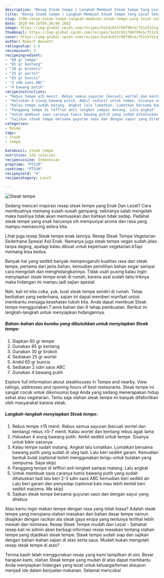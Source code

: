 ```yaml
---
description: "Resep Steak tempe | Langkah Membuat Steak tempe Yang Lezat Sekali"
title: "Resep Steak tempe | Langkah Membuat Steak tempe Yang Lezat Sekali"
slug: 1298-resep-steak-tempe-langkah-membuat-steak-tempe-yang-lezat-sekali
date: 2020-08-16T04:30:04.166Z
image: https://img-global.cpcdn.com/recipes/5a1dc651f00f99cb/751x532cq70/steak-tempe-foto-resep-utama.jpg
thumbnail: https://img-global.cpcdn.com/recipes/5a1dc651f00f99cb/751x532cq70/steak-tempe-foto-resep-utama.jpg
cover: https://img-global.cpcdn.com/recipes/5a1dc651f00f99cb/751x532cq70/steak-tempe-foto-resep-utama.jpg
author: Robert Bennett
ratingvalue: 3.6
reviewcount: 3
recipeingredient:
- "60 gr tempe"
- "85 gr kentang"
- "30 gr brokoli"
- "25 gr wortel"
- "65 gr buncis"
- "2 sdm saos ABC"
- "4 bawang putih"
recipeinstructions:
- "Rebus tempe ±15 menit. Rebus semua sayuran (kecuali wortel dan kentang) rebus ±5-7 menit. Kalau wortel dan kentang rebus agak lama"
- "Haluskan 4 siung bawang putih. Ambil sedikit untuk tempe. Sisanya untuk bikin saosnya."
- "Kalau tempe sudah matang. Angkat lalu lumatkan. Lumatkan bersama bawang putih yang sudah di uleg tadi. Lalu beri sedikit garam. Kemudian bentuk bulat (optional boleh menggunakan terigu untuk bulatan yang sempurna. Saya skip)"
- "Panggang tempe di tefflon anti lengket sampai matang. Lalu angkat"
- "Untuk membuat saos caranya tumis bawang putih yang sudah dihaluskan tadi lalu beri 2-3 sdm saos ABC kemudian beri sedikit air. Lalu beri garam dan penyedap (optional kalo mau lebih kental beri sedikit maizena. Me skip)"
- "Sajikan steak tempe bersama guyuran saos dan dengan sayur yang direbus"
categories:
- Resep
tags:
- steak
- tempe

katakunci: steak tempe 
nutrition: 143 calories
recipecuisine: Indonesian
preptime: "PT21M"
cooktime: "PT53M"
recipeyield: "4"
recipecategory: Lunch

---
```



![Steak tempe](https://img-global.cpcdn.com/recipes/5a1dc651f00f99cb/751x532cq70/steak-tempe-foto-resep-utama.jpg)

Sedang mencari inspirasi resep steak tempe yang Enak Dan Lezat? Cara membuatnya memang susah-susah gampang. sekiranya salah mengolah maka hasilnya tidak akan memuaskan dan bahkan tidak sedap. Padahal steak tempe yang enak harusnya sih mempunyai aroma dan rasa yang mampu memancing selera kita.

Lihat juga resep Steak tempe enak lainnya. Resep Steak Tempe Vegetarian Sederhana Spesial Asli Enak. Namanya juga steak tempe vegan sudah jelas tanpa daging, apalagi kalau dibuat untuk keperluan vegetarian.bTapi memang bisa kedua.

Banyak hal yang sedikit banyak mempengaruhi kualitas rasa dari steak tempe, pertama dari jenis bahan, kemudian pemilihan bahan segar sampai cara mengolah dan menghidangkannya. Tidak usah pusing kalau ingin menyiapkan steak tempe enak di rumah, karena asal sudah tahu triknya maka hidangan ini mampu jadi sajian spesial.


Nah, kali ini kita coba, yuk, buat steak tempe sendiri di rumah. Tetap berbahan yang sederhana, sajian ini dapat memberi manfaat untuk membantu menjaga kesehatan tubuh kita. Anda dapat membuat Steak tempe menggunakan 7 jenis bahan dan 6 tahap pembuatan. Berikut ini langkah-langkah untuk menyiapkan hidangannya.

<!--inarticleads1-->

##### Bahan-bahan dan bumbu yang dibutuhkan untuk menyiapkan Steak tempe:

1. Siapkan 60 gr tempe
1. Gunakan 85 gr kentang
1. Gunakan 30 gr brokoli
1. Sediakan 25 gr wortel
1. Ambil 65 gr buncis
1. Sediakan 2 sdm saos ABC
1. Gunakan 4 bawang putih


Explore full information about steakhouses in Tempe and nearby. View ratings, addresses and opening hours of best restaurants. Steak tempe ini sangat cocok untuk dikonsumsi bagi Anda yang sedang menerapakan hidup sehat atau vegetarian. Tentu saja olahan steak tempe ini banyak difaforitkan oleh masyarakat karena steak. 

<!--inarticleads2-->

##### Langkah-langkah menyiapkan Steak tempe:

1. Rebus tempe ±15 menit. Rebus semua sayuran (kecuali wortel dan kentang) rebus ±5-7 menit. Kalau wortel dan kentang rebus agak lama
1. Haluskan 4 siung bawang putih. Ambil sedikit untuk tempe. Sisanya untuk bikin saosnya.
1. Kalau tempe sudah matang. Angkat lalu lumatkan. Lumatkan bersama bawang putih yang sudah di uleg tadi. Lalu beri sedikit garam. Kemudian bentuk bulat (optional boleh menggunakan terigu untuk bulatan yang sempurna. Saya skip)
1. Panggang tempe di tefflon anti lengket sampai matang. Lalu angkat
1. Untuk membuat saos caranya tumis bawang putih yang sudah dihaluskan tadi lalu beri 2-3 sdm saos ABC kemudian beri sedikit air. Lalu beri garam dan penyedap (optional kalo mau lebih kental beri sedikit maizena. Me skip)
1. Sajikan steak tempe bersama guyuran saos dan dengan sayur yang direbus


Atau kamu ingin makan tempe dengan rasa yang tidak biasa? Adalah steak tempe yang merupana olahan masakan dari bahan dasar tempe namun disajikan dengan racikan ala steak gaya eropa yang tentunya terlihat lebih mewah dan istimewa. Resep Steak Tempe mudah dan Lezat - Sahabat resep kali ini admin akan berbagi informasi resep masakan tentang olahan tempe yang dijadikan steak tempe. Steak tempe sudah siap dan sajikan dengan bahan-bahan sajian di atas serta saus. Mudah bukan mengolah resep steak tempe di atas? 

Terima kasih telah menggunakan resep yang kami tampilkan di sini. Besar harapan kami, olahan Steak tempe yang mudah di atas dapat membantu Anda menyiapkan hidangan yang lezat untuk keluarga/teman ataupun menjadi ide dalam berjualan makanan. Selamat mencoba!
